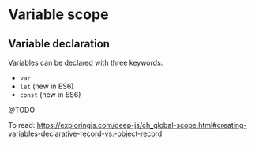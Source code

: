 # Variable scope

## Variable declaration
Variables can be declared with three keywords:
- `var`
- `let` (new in ES6)
- `const` (new in ES6)

@TODO

To read: https://exploringjs.com/deep-js/ch_global-scope.html#creating-variables-declarative-record-vs.-object-record